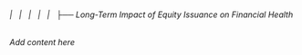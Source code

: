 ###### |   |   |   |   |   ├── Long-Term Impact of Equity Issuance on Financial Health

*Add content here*